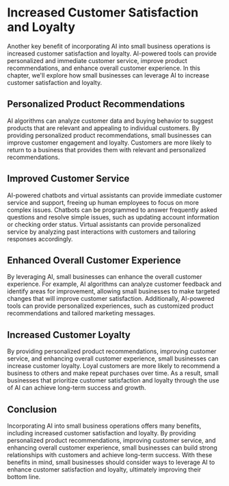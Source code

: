 Increased Customer Satisfaction and Loyalty
========================================================================================

Another key benefit of incorporating AI into small business operations is increased customer satisfaction and loyalty. AI-powered tools can provide personalized and immediate customer service, improve product recommendations, and enhance overall customer experience. In this chapter, we'll explore how small businesses can leverage AI to increase customer satisfaction and loyalty.

Personalized Product Recommendations
------------------------------------

AI algorithms can analyze customer data and buying behavior to suggest products that are relevant and appealing to individual customers. By providing personalized product recommendations, small businesses can improve customer engagement and loyalty. Customers are more likely to return to a business that provides them with relevant and personalized recommendations.

Improved Customer Service
-------------------------

AI-powered chatbots and virtual assistants can provide immediate customer service and support, freeing up human employees to focus on more complex issues. Chatbots can be programmed to answer frequently asked questions and resolve simple issues, such as updating account information or checking order status. Virtual assistants can provide personalized service by analyzing past interactions with customers and tailoring responses accordingly.

Enhanced Overall Customer Experience
------------------------------------

By leveraging AI, small businesses can enhance the overall customer experience. For example, AI algorithms can analyze customer feedback and identify areas for improvement, allowing small businesses to make targeted changes that will improve customer satisfaction. Additionally, AI-powered tools can provide personalized experiences, such as customized product recommendations and tailored marketing messages.

Increased Customer Loyalty
--------------------------

By providing personalized product recommendations, improving customer service, and enhancing overall customer experience, small businesses can increase customer loyalty. Loyal customers are more likely to recommend a business to others and make repeat purchases over time. As a result, small businesses that prioritize customer satisfaction and loyalty through the use of AI can achieve long-term success and growth.

Conclusion
----------

Incorporating AI into small business operations offers many benefits, including increased customer satisfaction and loyalty. By providing personalized product recommendations, improving customer service, and enhancing overall customer experience, small businesses can build strong relationships with customers and achieve long-term success. With these benefits in mind, small businesses should consider ways to leverage AI to enhance customer satisfaction and loyalty, ultimately improving their bottom line.
